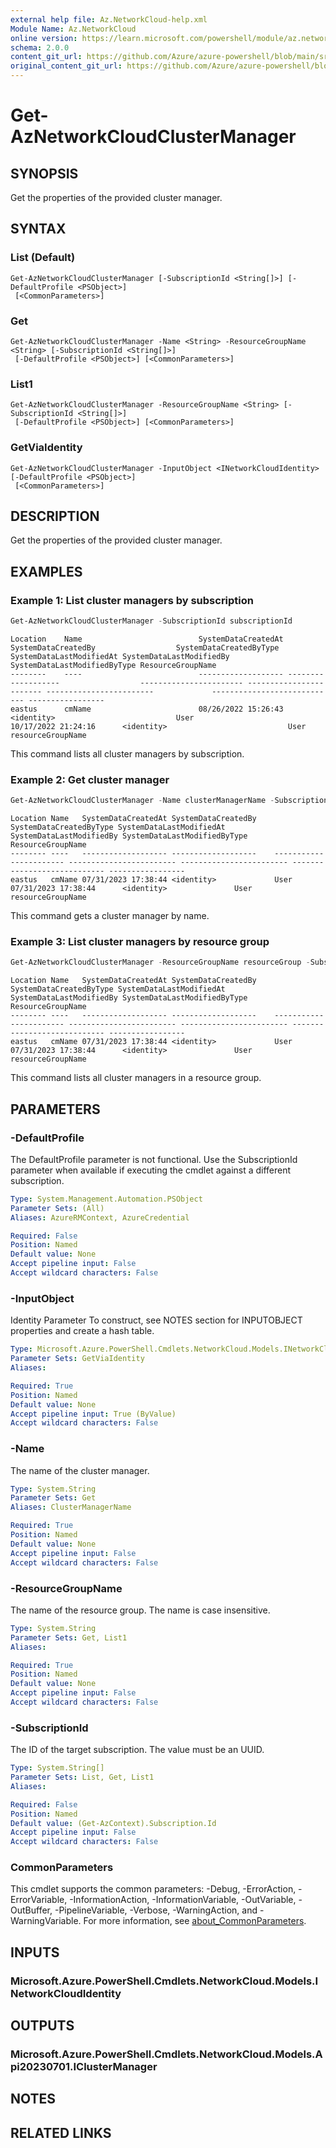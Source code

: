 ```yaml
---
external help file: Az.NetworkCloud-help.xml
Module Name: Az.NetworkCloud
online version: https://learn.microsoft.com/powershell/module/az.networkcloud/get-aznetworkcloudclustermanager
schema: 2.0.0
content_git_url: https://github.com/Azure/azure-powershell/blob/main/src/NetworkCloud/NetworkCloud/help/Get-AzNetworkCloudClusterManager.md
original_content_git_url: https://github.com/Azure/azure-powershell/blob/main/src/NetworkCloud/NetworkCloud/help/Get-AzNetworkCloudClusterManager.md
---
```


# Get-AzNetworkCloudClusterManager

## SYNOPSIS
Get the properties of the provided cluster manager.

## SYNTAX

### List (Default)
```
Get-AzNetworkCloudClusterManager [-SubscriptionId <String[]>] [-DefaultProfile <PSObject>]
 [<CommonParameters>]
```

### Get
```
Get-AzNetworkCloudClusterManager -Name <String> -ResourceGroupName <String> [-SubscriptionId <String[]>]
 [-DefaultProfile <PSObject>] [<CommonParameters>]
```

### List1
```
Get-AzNetworkCloudClusterManager -ResourceGroupName <String> [-SubscriptionId <String[]>]
 [-DefaultProfile <PSObject>] [<CommonParameters>]
```

### GetViaIdentity
```
Get-AzNetworkCloudClusterManager -InputObject <INetworkCloudIdentity> [-DefaultProfile <PSObject>]
 [<CommonParameters>]
```

## DESCRIPTION
Get the properties of the provided cluster manager.

## EXAMPLES

### Example 1: List cluster managers by subscription
```powershell
Get-AzNetworkCloudClusterManager -SubscriptionId subscriptionId
```

```output
Location    Name                          SystemDataCreatedAt SystemDataCreatedBy                  SystemDataCreatedByType SystemDataLastModifiedAt SystemDataLastModifiedBy             SystemDataLastModifiedByType ResourceGroupName
--------    ----                          ------------------- -------------------                  ----------------------- ------------------------ ------------------------             ---------------------------- -----------------
eastus      cmName                        08/26/2022 15:26:43 <identity>                           User                    10/17/2022 21:24:16      <identity>                           User                         resourceGroupName
```

This command lists all cluster managers by subscription.

### Example 2: Get cluster manager
```powershell
Get-AzNetworkCloudClusterManager -Name clusterManagerName -SubscriptionId subscriptionId -ResourceGroupName resourceGroupName
```

```output
Location Name   SystemDataCreatedAt SystemDataCreatedBy    SystemDataCreatedByType SystemDataLastModifiedAt SystemDataLastModifiedBy SystemDataLastModifiedByType ResourceGroupName
-------- ----   ------------------- -------------------    ----------------------- ------------------------ ------------------------ ---------------------------- -----------------
eastus   cmName 07/31/2023 17:38:44 <identity>             User                    07/31/2023 17:38:44      <identity>               User                         resourceGroupName
```

This command gets a cluster manager by name.

### Example 3: List cluster managers by resource group
```powershell
Get-AzNetworkCloudClusterManager -ResourceGroupName resourceGroup -SubscriptionId subscriptionId
```

```output
Location Name   SystemDataCreatedAt SystemDataCreatedBy    SystemDataCreatedByType SystemDataLastModifiedAt SystemDataLastModifiedBy SystemDataLastModifiedByType ResourceGroupName
-------- ----   ------------------- -------------------    ----------------------- ------------------------ ------------------------ ---------------------------- -----------------
eastus   cmName 07/31/2023 17:38:44 <identity>             User                    07/31/2023 17:38:44      <identity>               User                         resourceGroupName
```

This command lists all cluster managers in a resource group.

## PARAMETERS

### -DefaultProfile
The DefaultProfile parameter is not functional.
Use the SubscriptionId parameter when available if executing the cmdlet against a different subscription.

```yaml
Type: System.Management.Automation.PSObject
Parameter Sets: (All)
Aliases: AzureRMContext, AzureCredential

Required: False
Position: Named
Default value: None
Accept pipeline input: False
Accept wildcard characters: False
```

### -InputObject
Identity Parameter
To construct, see NOTES section for INPUTOBJECT properties and create a hash table.

```yaml
Type: Microsoft.Azure.PowerShell.Cmdlets.NetworkCloud.Models.INetworkCloudIdentity
Parameter Sets: GetViaIdentity
Aliases:

Required: True
Position: Named
Default value: None
Accept pipeline input: True (ByValue)
Accept wildcard characters: False
```

### -Name
The name of the cluster manager.

```yaml
Type: System.String
Parameter Sets: Get
Aliases: ClusterManagerName

Required: True
Position: Named
Default value: None
Accept pipeline input: False
Accept wildcard characters: False
```

### -ResourceGroupName
The name of the resource group.
The name is case insensitive.

```yaml
Type: System.String
Parameter Sets: Get, List1
Aliases:

Required: True
Position: Named
Default value: None
Accept pipeline input: False
Accept wildcard characters: False
```

### -SubscriptionId
The ID of the target subscription.
The value must be an UUID.

```yaml
Type: System.String[]
Parameter Sets: List, Get, List1
Aliases:

Required: False
Position: Named
Default value: (Get-AzContext).Subscription.Id
Accept pipeline input: False
Accept wildcard characters: False
```

### CommonParameters
This cmdlet supports the common parameters: -Debug, -ErrorAction, -ErrorVariable, -InformationAction, -InformationVariable, -OutVariable, -OutBuffer, -PipelineVariable, -Verbose, -WarningAction, and -WarningVariable. For more information, see [about_CommonParameters](http://go.microsoft.com/fwlink/?LinkID=113216).

## INPUTS

### Microsoft.Azure.PowerShell.Cmdlets.NetworkCloud.Models.INetworkCloudIdentity

## OUTPUTS

### Microsoft.Azure.PowerShell.Cmdlets.NetworkCloud.Models.Api20230701.IClusterManager

## NOTES

## RELATED LINKS
